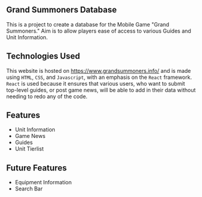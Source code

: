 ## Grand Summoners Database
This is a project to create a database for the Mobile Game "Grand Summoners."
Aim is to allow players ease of access to various Guides and Unit Information. 

## Technologies Used
This website is hosted on https://www.grandsummoners.info/ and is made using `HTML`, `CSS`, and `Javascript`, with an emphasis on the `React` framework.
`React` is used because it ensures that various users, who want to submit top-level guides, or post game news, will be able to add in their data without needing to redo any of the code.

## Features
* Unit Information
* Game News
* Guides
* Unit Tierlist

## Future Features
* Equipment Information
* Search Bar